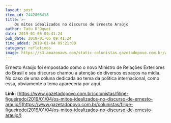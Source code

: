 ```yaml
---
layout: post
item_id: 2442808418
title: >-
    Os mitos idealizados no discurso de Ernesto Araújo
author: Tatu D'Oquei
date: 2019-01-05 09:41:24
pub_date: 2019-01-05 09:41:24
time_added: 2019-01-04 09:21:00
category: refletimos
image: https://s3.amazonaws.com/static-colunistas.gazetadopovo.com.br/wp-content/uploads/sites/222/2019/01/04091645/ernesto-araujo.jpg
---
```


Ernesto Araújo foi empossado como o novo Ministro de Relações Exteriores do Brasil e seu discurso chamou a atenção de diversos espaços na mídia. No caso de uma coluna dedicada ao tema da política internacional, como essa, obviamente o tema apareceria por aqui.

**Link:** [https://www.gazetadopovo.com.br/colunistas/filipe-figueiredo/2019/01/04/os-mitos-idealizados-no-discurso-de-ernesto-araujo/](https://www.gazetadopovo.com.br/colunistas/filipe-figueiredo/2019/01/04/os-mitos-idealizados-no-discurso-de-ernesto-araujo/)

